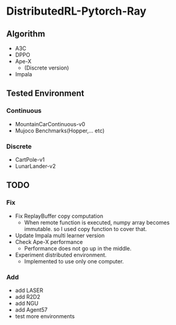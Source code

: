 # DistributedRL-Pytorch-Ray

## Algorithm
* A3C
* DPPO
* Ape-X
  * (Discrete version)
* Impala
## Tested Environment
### Continuous
* MountainCarContinuous-v0
* Mujoco Benchmarks(Hopper,... etc)
### Discrete
* CartPole-v1
* LunarLander-v2
## TODO
### Fix
* Fix ReplayBuffer copy computation
  * When remote function is executed, numpy array becomes immutable. so I used copy function to cover that.
* Update Impala multi learner version
* Check Ape-X performance 
  * Performance does not go up in the middle.
* Experiment distributed environment.
  * Implemented to use only one computer.
### Add
* add LASER
* add R2D2
* add NGU
* add Agent57
* test more environments
